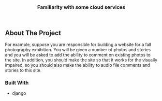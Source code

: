 <div align="center">
  <h3 align="center">Familiarity with some cloud services</h3>
</div>
<br>

## About The Project
For example, suppose you are responsible for building a website for a fall photography exhibition. You will be given a number of photos and stories and you will be asked to add the ability to comment on existing photos to the site. In addition, you should make the site so that it works for the visually impaired, so you should also make the ability to audio file comments and stories to this site.

### Built With
* django
